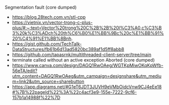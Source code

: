Segmentation fault (core dumped)
+ https://blog.28tech.com.vn/stl-cpp
+ https://vietnix.vn/vector-trong-c-plus-plus/#:~:text=Vector%20trong%20C%2B%2B%20l%C3%A0,c%C3%B3%20k%C3%ADch%20th%C6%B0%E1%BB%9Bc%20c%E1%BB%91%20%C4%91%E1%BB%8Bnh.
+ https://gist.github.com/TechTalk-DataStructures/fb61b6d13ad5820bc389af1d5ff8abb8
+ https://github.com/tapasrnk/multithreaded-client-server/tree/main
+ terminate called without an active exception
Aborted (core dumped) 
+ https://www.canva.com/design/DAGQ1RwOAeg/WGTKpMiwOKqKpWfb-56eTA/edit?utm_content=DAGQ1RwOAeg&utm_campaign=designshare&utm_medium=link2&utm_source=sharebutton
+ https://app.diagrams.net/#G1eT6JDT3JUVH9eVMbOidcVnw9CJ4eEe18#%7B%22pageId%22%3A%22c4acf3e9-155e-7222-9cf6-157b1a14988f%22%7D
